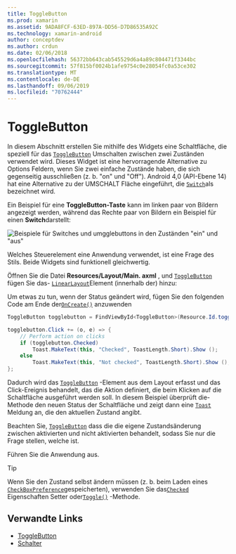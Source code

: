 ```yaml
---
title: ToggleButton
ms.prod: xamarin
ms.assetid: 9ADA8FCF-63ED-897A-DD56-D7D86535A92C
ms.technology: xamarin-android
author: conceptdev
ms.author: crdun
ms.date: 02/06/2018
ms.openlocfilehash: 56372bb643cab545529d6a4a89c804471f3344bc
ms.sourcegitcommit: 57f815bf0024b1afe9754c0e28054fc0a53ce302
ms.translationtype: MT
ms.contentlocale: de-DE
ms.lasthandoff: 09/06/2019
ms.locfileid: "70762444"
---
```

# <a name="togglebutton"></a>ToggleButton

In diesem Abschnitt erstellen Sie mithilfe des Widgets eine Schaltfläche, die speziell für das [`ToggleButton`](xref:Android.Widget.ToggleButton) Umschalten zwischen zwei Zuständen verwendet wird. Dieses Widget ist eine hervorragende Alternative zu Options Feldern, wenn Sie zwei einfache Zustände haben, die sich gegenseitig ausschließen (z. b. "on" und "Off"). Android 4,0 (API-Ebene 14) hat eine Alternative zu der UMSCHALT Fläche eingeführt, die [`Switch`](xref:Android.Widget.Switch)als bezeichnet wird.

Ein Beispiel für eine **ToggleButton-Taste** kann im linken paar von Bildern angezeigt werden, während das Rechte paar von Bildern ein Beispiel für einen **Switch**darstellt:

![Beispiele für Switches und umgglebuttons in den Zuständen "ein" und "aus"](toggle-button-images/togglebutton-switch.png)  

Welches Steuerelement eine Anwendung verwendet, ist eine Frage des Stils. Beide Widgets sind funktionell gleichwertig.

Öffnen Sie die Datei **Resources/Layout/Main. axml** , und [`ToggleButton`](xref:Android.Widget.ToggleButton) fügen Sie das- [`LinearLayout`](xref:Android.Widget.LinearLayout)Element (innerhalb der) hinzu:

Um etwas zu tun, wenn der Status geändert wird, fügen Sie den folgenden Code am Ende der[`OnCreate()`](xref:Android.App.Activity.OnCreate*)
anzuwenden

```csharp
ToggleButton togglebutton = FindViewById<ToggleButton>(Resource.Id.togglebutton);

togglebutton.Click += (o, e) => {
    // Perform action on clicks
    if (togglebutton.Checked)
        Toast.MakeText(this, "Checked", ToastLength.Short).Show ();
    else
        Toast.MakeText(this, "Not checked", ToastLength.Short).Show ();
};
```

Dadurch wird das [`ToggleButton`](xref:Android.Widget.ToggleButton) -Element aus dem Layout erfasst und das Click-Ereignis behandelt, das die Aktion definiert, die beim Klicken auf die Schaltfläche ausgeführt werden soll. In diesem Beispiel überprüft die-Methode den neuen Status der Schaltfläche und zeigt dann eine [`Toast`](xref:Android.Widget.Toast) Meldung an, die den aktuellen Zustand angibt.

Beachten Sie, [`ToggleButton`](xref:Android.Widget.ToggleButton) dass die die eigene Zustandsänderung zwischen aktivierten und nicht aktivierten behandelt, sodass Sie nur die Frage stellen, welche ist.

Führen Sie die Anwendung aus.

> [!TIP]
> Wenn Sie den Zustand selbst ändern müssen (z. b. beim Laden eines [`CheckBoxPreference`](xref:Android.Preferences.CheckBoxPreference)gespeicherten), verwenden Sie das[`Checked`](xref:Android.Widget.CompoundButton.Checked)
> Eigenschaften Setter oder[`Toggle()`](xref:Android.Widget.CompoundButton.Toggle)
> -Methode.

## <a name="related-links"></a>Verwandte Links

- [ToggleButton](https://developer.android.com/reference/android/widget/ToggleButton.html)
- [Schalter](https://developer.android.com/reference/android/widget/Switch.html)
